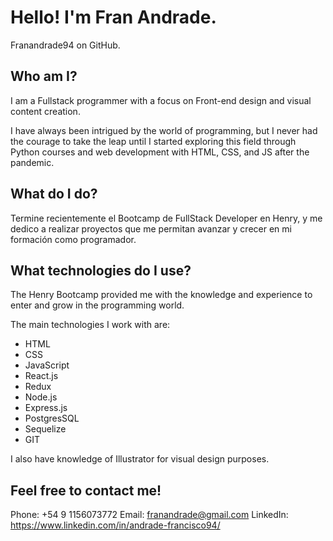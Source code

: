 # Hello! I'm Fran Andrade.

Franandrade94 on GitHub.

## Who am I?

I am a Fullstack programmer with a focus on Front-end design and visual content creation.

I have always been intrigued by the world of programming, but I never had the courage to take the leap until I started exploring this field through Python courses and web development with HTML, CSS, and JS after the pandemic.

## What do I do?

Termine recientemente el Bootcamp de FullStack Developer en Henry, y me dedico a realizar proyectos que me permitan avanzar  y crecer en mi formación como programador.

## What technologies do I use?

The Henry Bootcamp provided me with the knowledge and experience to enter and grow in the programming world.

The main technologies I work with are:

  - HTML
  - CSS
  - JavaScript
  - React.js
  - Redux
  - Node.js
  - Express.js
  - PostgresSQL
  - Sequelize
  - GIT

I also have knowledge of Illustrator for visual design purposes.

## Feel free to contact me!

Phone: +54 9 1156073772
Email: franandrade@gmail.com
LinkedIn: https://www.linkedin.com/in/andrade-francisco94/
